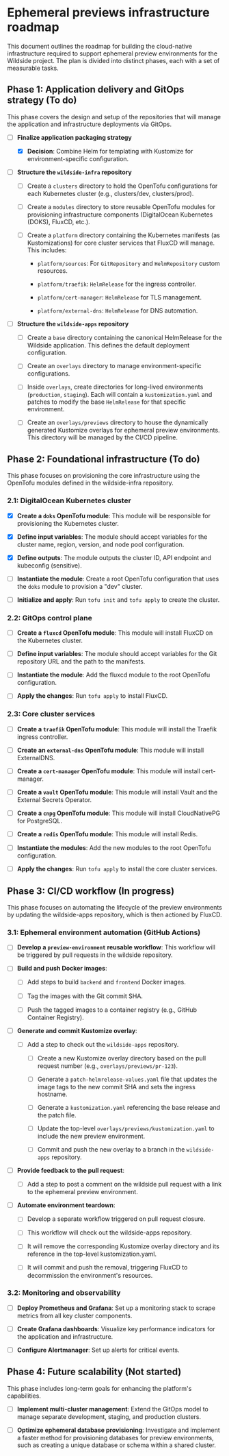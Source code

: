 # Ephemeral previews infrastructure roadmap

This document outlines the roadmap for building the cloud-native infrastructure
required to support ephemeral preview environments for the Wildside project.
The plan is divided into distinct phases, each with a set of measurable tasks.

## Phase 1: Application delivery and GitOps strategy (To do)

This phase covers the design and setup of the repositories that will manage the
application and infrastructure deployments via GitOps.

- [ ] **Finalize application packaging strategy**

  - [x] **Decision**: Combine Helm for templating with Kustomize for
    environment-specific configuration.

- [ ] **Structure the `wildside-infra` repository**

  - [ ] Create a `clusters` directory to hold the OpenTofu configurations for
    each Kubernetes cluster (e.g., clusters/dev, clusters/prod).

  - [ ] Create a `modules` directory to store reusable OpenTofu modules for
    provisioning infrastructure components (DigitalOcean Kubernetes (DOKS),
    FluxCD, etc.).

  - [ ] Create a `platform` directory containing the Kubernetes manifests (as
    Kustomizations) for core cluster services that FluxCD will manage. This
    includes:

    - `platform/sources`: For `GitRepository` and `HelmRepository` custom
      resources.

    - `platform/traefik`: `HelmRelease` for the ingress controller.

    - `platform/cert-manager`: `HelmRelease` for TLS management.

    - `platform/external-dns`: `HelmRelease` for DNS automation.

- [ ] **Structure the `wildside-apps` repository**

  - [ ] Create a `base` directory containing the canonical HelmRelease for the
    Wildside application. This defines the default deployment configuration.

  - [ ] Create an `overlays` directory to manage environment-specific
    configurations.

  - [ ] Inside `overlays`, create directories for long-lived environments
    (`production`, `staging`). Each will contain a `kustomization.yaml` and
    patches to modify the base `HelmRelease` for that specific environment.

  - [ ] Create an `overlays/previews` directory to house the dynamically
    generated Kustomize overlays for ephemeral preview environments. This
    directory will be managed by the CI/CD pipeline.

## Phase 2: Foundational infrastructure (To do)

This phase focuses on provisioning the core infrastructure using the OpenTofu
modules defined in the wildside-infra repository.

### 2.1: DigitalOcean Kubernetes cluster

- [x] **Create a `doks` OpenTofu module**: This module will be responsible for
  provisioning the Kubernetes cluster.

- [x] **Define input variables**: The module should accept variables for the
  cluster name, region, version, and node pool configuration.

- [x] **Define outputs**: The module outputs the cluster ID, API endpoint and
  kubeconfig (sensitive).

- [ ] **Instantiate the module**: Create a root OpenTofu configuration that uses
  the `doks` module to provision a "dev" cluster.

- [ ] **Initialize and apply**: Run `tofu init` and `tofu apply` to create the
  cluster.

### 2.2: GitOps control plane

- [ ] **Create a `fluxcd` OpenTofu module**: This module will install FluxCD on
  the Kubernetes cluster.

- [ ] **Define input variables**: The module should accept variables for the Git
  repository URL and the path to the manifests.

- [ ] **Instantiate the module**: Add the fluxcd module to the root OpenTofu
  configuration.

- [ ] **Apply the changes**: Run `tofu apply` to install FluxCD.

### 2.3: Core cluster services

- [ ] **Create a `traefik` OpenTofu module**: This module will install the
  Traefik ingress controller.

- [ ] **Create an `external-dns` OpenTofu module**: This module will install
  ExternalDNS.

- [ ] **Create a `cert-manager` OpenTofu module**: This module will install
  cert-manager.

- [ ] **Create a `vault` OpenTofu module**: This module will install Vault and
  the External Secrets Operator.

- [ ] **Create a `cnpg` OpenTofu module**: This module will install
  CloudNativePG for PostgreSQL.

- [ ] **Create a `redis` OpenTofu module**: This module will install Redis.

- [ ] **Instantiate the modules**: Add the new modules to the root OpenTofu
  configuration.

- [ ] **Apply the changes**: Run `tofu apply` to install the core cluster
  services.

## Phase 3: CI/CD workflow (In progress)

This phase focuses on automating the lifecycle of the preview environments by
updating the wildside-apps repository, which is then actioned by FluxCD.

### 3.1: Ephemeral environment automation (GitHub Actions)

- [ ] **Develop a `preview-environment` reusable workflow**: This workflow will
  be triggered by pull requests in the wildside repository.

- [ ] **Build and push Docker images**:

  - [ ] Add steps to build `backend` and `frontend` Docker images.

  - [ ] Tag the images with the Git commit SHA.

  - [ ] Push the tagged images to a container registry (e.g., GitHub Container
    Registry).

- [ ] **Generate and commit Kustomize overlay**:

  - [ ] Add a step to check out the `wildside-apps` repository.

    - [ ] Create a new Kustomize overlay directory based on the pull request
      number (e.g., `overlays/previews/pr-123`).

    - [ ] Generate a `patch-helmrelease-values.yaml` file that updates the image
      tags to the new commit SHA and sets the ingress hostname.

    - [ ] Generate a `kustomization.yaml` referencing the base release and the
      patch file.

    - [ ] Update the top-level `overlays/previews/kustomization.yaml` to include
      the new preview environment.

    - [ ] Commit and push the new overlay to a branch in the `wildside-apps`
      repository.

- [ ] **Provide feedback to the pull request**:

  - [ ] Add a step to post a comment on the wildside pull request with a link to
    the ephemeral preview environment.

- [ ] **Automate environment teardown**:

  - [ ] Develop a separate workflow triggered on pull request closure.

  - [ ] This workflow will check out the wildside-apps repository.

  - [ ] It will remove the corresponding Kustomize overlay directory and its
    reference in the top-level kustomization.yaml.

  - [ ] It will commit and push the removal, triggering FluxCD to decommission
    the environment's resources.

### 3.2: Monitoring and observability

- [ ] **Deploy Prometheus and Grafana**: Set up a monitoring stack to scrape
  metrics from all key cluster components.

- [ ] **Create Grafana dashboards**: Visualize key performance indicators for
  the application and infrastructure.

- [ ] **Configure Alertmanager**: Set up alerts for critical events.

## Phase 4: Future scalability (Not started)

This phase includes long-term goals for enhancing the platform's capabilities.

- [ ] **Implement multi-cluster management**: Extend the GitOps model to manage
  separate development, staging, and production clusters.

- [ ] **Optimize ephemeral database provisioning**: Investigate and implement a
  faster method for provisioning databases for preview environments, such as
  creating a unique database or schema within a shared cluster.
